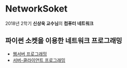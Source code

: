 ﻿# NetworkSoket
2018년 2학기 **신상욱 교수님**의 **컴퓨터 네트워크** 
## 파이썬 소켓을 이용한 네트워크 프로그래밍
* [웹서버 프로그래밍](./WebServer)
* [서버-클라이언트 프로그래밍](./termproject)